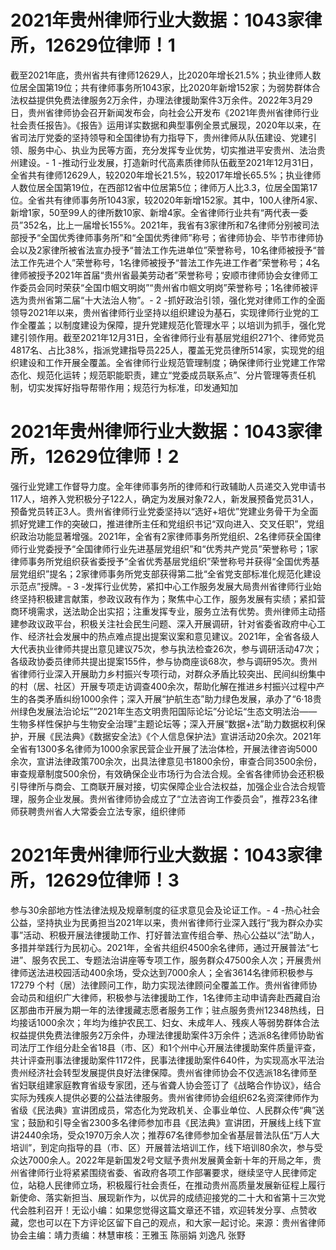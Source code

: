 # 2021年贵州律师行业大数据：1043家律所，12629位律师！1

截至2021年底，贵州省共有律师12629人，比2020年增长21.5%；执业律师人数位居全国第19位；共有律师事务所1043家，比2020年新增152家；为弱势群体合法权益提供免费法律服务2万余件，办理法律援助案件3万余件。2022年3月29日，贵州省律师协会召开新闻发布会，向社会公开发布《2021年贵州省律师行业社会责任报告》。《报告》运用详实数据和典型事例全景式展现，2020年以来，在省司法厅党委的坚持领导和全国律协有力指导下，贵州律师从队伍建设、党建引领、服务中心、执业为民等方面，充分发挥专业优势，切实推进平安贵州、法治贵州建设。- 1 -推动行业发展，打造新时代高素质律师队伍截至2021年12月31日，全省共有律师12629人，较2020年增长21.5%，较2017年增长65.5%；执业律师人数位居全国第19位，在西部12省中位居第5位；律师万人比3.3，位居全国第17位。全省共有律师事务所1043家，较2020年新增152家。其中，100人律所4家、新增1家，50至99人的律所数10家、新增4家。全省律师行业共有“两代表一委员”352名，比上一届增长155%。2021年，我省有3家律所和7名律师分别被司法部授予“全国优秀律师事务所”和“全国优秀律师”称号；省律师协会、毕节市律师协会以及2家律所被省法宣办授予“普法工作先进单位”荣誉称号，10名律师被授予“普法工作先进个人”荣誉称号，1名律师被授予“普法工作先进工作者”荣誉称号；4名律师被授予2021年首届“贵州省最美劳动者”荣誉称号；安顺市律师协会女律师工作委员会同时荣获“全国巾帼文明岗”“贵州省巾帼文明岗”荣誉称号；1名律师被评选为贵州省第二届“十大法治人物”。- 2 -抓好政治引领，强化党对律师工作的全面领导2021年以来，贵州省律师行业坚持以组织建设为基石，实现律师行业党的工作全覆盖；以制度建设为保障，提升党建规范化管理水平；以培训为抓手，强化党建引领作用。截至2021年12月31日，全省律师行业有基层党组织271个、律师党员4817名、占比38%，指派党建指导员225人，覆盖无党员律所514家，实现党的组织建设和工作开展全覆盖。全省律师行业规范管理制度；确保律师行业党建工作常态化、规范化运转；规范职能职责，建立“党委成员联系点”、分片管理等责任机制，切实发挥好指导帮带作用；规范行为标准，印发通知加

# 2021年贵州律师行业大数据：1043家律所，12629位律师！2

强行业党建工作督导力度。全年律师事务所的律师和行政辅助人员递交入党申请书117人，培养入党积极分子122人，确定为发展对象72人，新发展预备党员31人，预备党员转正3人。贵州省律师行业党委坚持以“选好+培优”党建业务骨干为全面抓好党建工作的突破口，推进律所主任和党组织书记“双向进入、交叉任职”，党组织政治功能显著增强。2021年，全省有2家律师事务所党组织、2名律师获全国律师行业党委授予“全国律师行业先进基层党组织”和“优秀共产党员”荣誉称号；1家律师事务所党组织获省委授予“全省优秀基层党组织”荣誉称号并获得“全国优秀基层党组织”提名；2家律师事务所党支部获得第二批“全省党支部标准化规范化建设示范点”授牌。- 3 -发挥行业优势，紧扣中心工作服务发展大局贵州省律师行业始终坚持积极建言献策，参政议政有作为；聚焦中心工作，服务发展有实绩；紧扣营商环境需求，送法助企出实招；注重发挥专业，服务立法有优势。贵州律师主动搭建参政议政平台，积极关注社会民生问题、深入开展调研，针对省委省政府中心工作、经济社会发展中的热点难点提出提案议案和意见建议。2021年，全省各级人大代表执业律师共提出意见建议75次，参与执法检查26次，参与调研活动47次；各级政协委员律师共提出提案155件，参与协商座谈68次，参与调研95次。贵州省律师行业深入开展助力乡村振兴专项行动，对群众矛盾比较突出、民间纠纷集中的村（居、社区）开展专项走访调查400余次，帮助化解在推进乡村振兴过程中产生的各类矛盾纠纷1000余件；深入开展“护航生态”助力绿色发展，承办了“6·18贵州绿色发展法治论坛”“2021年生态文明贵阳国际论坛”分论坛“生态文明法治——生物多样性保护与生物安全治理”主题论坛等；深入开展“数据+法”助力数据权利保护，开展《民法典》《数据安全法》《个人信息保护法》宣讲活动20余次。2021年全省有1300多名律师为1000余家民营企业开展了法治体检，开展法律咨询5000余次，宣讲法律政策700余次，出具法律意见书1800余份，审查合同3500余份，审查规章制度500余份，有效确保企业市场行为合法合规。全省各律师协会还积极引导律所与商会、工商联开展对接，切实保障企业合法权益，加强企业合法合规管理，服务企业发展。贵州省律师协会成立了“立法咨询工作委员会”，推荐23名律师获聘贵州省人大常委会立法专家，组织律师

# 2021年贵州律师行业大数据：1043家律所，12629位律师！3

参与30余部地方性法律法规及规章制度的征求意见会及论证工作。- 4 -热心社会公益，坚持执业为民勇担当2021年以来，贵州省律师行业深入践行“我为群众办实事”活动、积极开展法律援助工作、打好普法宣传组合拳、热心公益以“法”助人，多措并举践行为民初心。2021年，全省共组织4500余名律师，通过开展普法“七进”、服务农民工、专题法治讲座等专项工作，服务群众47500余人次；开展贵州律师送法进校园活动400余场，受众达到7000余人；全省3614名律师积极参与17279 个村（居）法律顾问工作，助力实现法律顾问全覆盖工作。贵州省律师协会动员和组织广大律师，积极参与法律援助工作，1名律师主动申请奔赴西藏自治区那曲市开展为期一年的法律援藏志愿者服务工作；驻点服务贵州12348热线，日均接话1000余次；年均为维护农民工、妇女、未成年人、残疾人等弱势群体合法权益提供免费法律服务2万余件，办理法律援助案件3万余件；选派8名律师协助省司法厅工作组分赴全省18县（市、区）和1个州中心开展法律援助案件质量评查，共计评查刑事法律援助案件1172件，民事法律援助案件640件，为实现高水平法治贵州经济社会转型发展提供良好法律保障。贵州省律师协会不仅选派18名律师至省妇联组建家庭教育省级专家团，还与省聋人协会签订了《战略合作协议》，结合实际为残疾人提供必要的公益法律服务。贵州省律师协会组织62名资深律师作为省级《民法典》宣讲团成员，常态化为党政机关、企事业单位、人民群众传“典”送宝；鼓励和引导全省2300多名律师参加市县《民法典》宣讲团，开展线上线下宣讲2440余场，受众1970万余人次；推荐67名律师参加全省基层普法队伍“万人大培训”，到定向指导的县（市、区）开展普法培训工作，线下培训80余次，参与受众达7000余人。2022年是新国发2号文赋予贵州发展黄金新十年的开局之年，贵州省律师行业将紧紧围绕省委、省政府各项工作部署要求，继续坚守人民律师定位，站稳人民律师立场，积极履行社会责任，在推动贵州高质量发展新征程上履行新使命、落实新担当、展现新作为，以优异的成绩迎接党的二十大和省第十三次党代会胜利召开！无讼小编：如果您觉得这篇文章还不错，欢迎转发分享、点赞收藏，您也可以在下方评论区留下自己的观点，和大家一起讨论。来源：贵州省律师协会主编：靖力责编：林慧审核：王雅玉 陈丽娟 刘逸凡 张野

